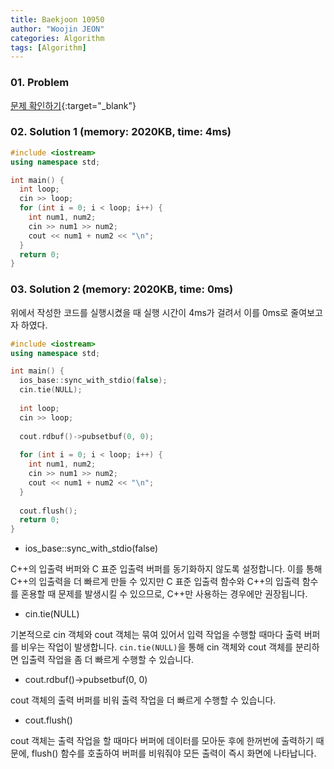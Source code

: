 ```yaml
---
title: Baekjoon 10950
author: "Woojin JEON"
categories: Algorithm
tags: [Algorithm]
---
```


### 01. Problem

[문제 확인하기](https://www.acmicpc.net/problem/10950){:target="_blank"}

### 02. Solution 1 (memory: 2020KB, time: 4ms)

```C++
#include <iostream>
using namespace std;

int main() {
  int loop;
  cin >> loop;
  for (int i = 0; i < loop; i++) {
    int num1, num2;
    cin >> num1 >> num2;
    cout << num1 + num2 << "\n";
  }
  return 0;
}
```

### 03. Solution 2 (memory: 2020KB, time: 0ms)

위에서 작성한 코드를 실행시켰을 때 실행 시간이 4ms가 걸려서 이를 0ms로 줄여보고자 하였다.

```C++
#include <iostream>
using namespace std;

int main() {
  ios_base::sync_with_stdio(false);
  cin.tie(NULL);
  
  int loop;
  cin >> loop;
  
  cout.rdbuf()->pubsetbuf(0, 0);
  
  for (int i = 0; i < loop; i++) {
    int num1, num2;
    cin >> num1 >> num2;
    cout << num1 + num2 << "\n";
  }
  
  cout.flush();
  return 0;
}
```

- ios_base::sync_with_stdio(false)  

C++의 입출력 버퍼와 C 표준 입출력 버퍼를 동기화하지 않도록 설정합니다. 이를 통해 C++의 입출력을 더 빠르게 만들 수 있지만 C 표준 입출력 함수와 C++의 입출력 함수를 혼용할 때 문제를 발생시킬 수 있으므로, C++만 사용하는 경우에만 권장됩니다.

- cin.tie(NULL)  

기본적으로 cin 객체와 cout 객체는 묶여 있어서 입력 작업을 수행할 때마다 출력 버퍼를 비우는 작업이 발생합니다. `cin.tie(NULL)`을 통해 cin 객체와 cout 객체를 분리하면 입출력 작업을 좀 더 빠르게 수행할 수 있습니다.

- cout.rdbuf()->pubsetbuf(0, 0)  

cout 객체의 출력 버퍼를 비워 출력 작업을 더 빠르게 수행할 수 있습니다.

- cout.flush()  

cout 객체는 출력 작업을 할 때마다 버퍼에 데이터를 모아둔 후에 한꺼번에 출력하기 때문에, flush() 함수를 호출하여 버퍼를 비워줘야 모든 출력이 즉시 화면에 나타납니다.
